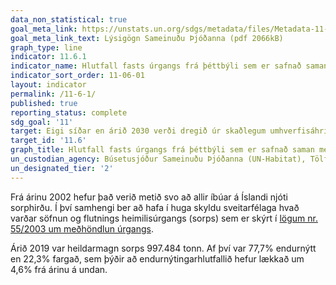 ```yaml
---
data_non_statistical: true
goal_meta_link: https://unstats.un.org/sdgs/metadata/files/Metadata-11-06-01.pdf
goal_meta_link_text: Lýsigögn Sameinuðu Þjóðanna (pdf 2066kB)
graph_type: line
indicator: 11.6.1
indicator_name: Hlutfall fasts úrgangs frá þéttbýli sem er safnað saman með reglubundnum hætti og er fargað með viðunandi hætti sem hlutfall af heildarmagni fasts úrgangs í þéttbýli, eftir borgum.
indicator_sort_order: 11-06-01
layout: indicator
permalink: /11-6-1/
published: true
reporting_status: complete
sdg_goal: '11'
target: Eigi síðar en árið 2030 verði dregið úr skaðlegum umhverfisáhrifum í borgum, meðal annars með því að bæta loftgæði og meðhöndlun úrgangs.
target_id: '11.6'
graph_title: Hlutfall fasts úrgangs frá þéttbýli sem er safnað saman með reglubundnum hætti og er fargað með viðunandi hætti sem hlutfall af heildarmagni fasts úrgangs í þéttbýli, eftir borgum.
un_custodian_agency: Búsetusjóður Sameinuðu Þjóðanna (UN-Habitat), Tölfræðideild Sameinuðu Þjóðanna (UNSD)
un_designated_tier: '2'
---
```


Frá árinu 2002 hefur það verið metið svo að allir íbúar á Íslandi njóti sorphirðu. Í því samhengi ber að hafa í huga skyldu sveitarfélaga hvað varðar söfnun og flutnings heimilisúrgangs (sorps) sem er skýrt í [lögum nr. 55/2003 um meðhöndlun úrgangs](https://www.althingi.is/lagas/nuna/2003055.html). 

Árið 2019 var heildarmagn sorps 997.484 tonn. Af því var 77,7% endurnýtt en 22,3% fargað, sem þýðir að endurnýtingarhlutfallið hefur lækkað um 4,6% frá árinu á undan.
